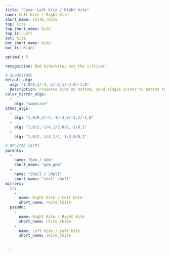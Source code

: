 ```yaml
---
title: "Case: Left Kite / Right Kite"
name: Left Kite / Right Kite
short_name: lkite_rkite
top: Kite
top_short_name: kite
top_lr: Left
bot: Kite
bot_short_name: kite
bot_lr: Right

optimal: 5

recognition: Bad kite/kite; not the 1-slicer.

# ALGORITHMS
default_alg:
  alg: "1,0/0,3/-4,-1/-2,1/-3,0/-1,0"
  description: Preserve kite on bottom, send single corner to bottom to form gem/gem.
color_mirror_algs:
  -
    alg: "samecase"
other_algs:
  -
    alg: "1,0/0,3/-4,-1/-3,0/-2,1/-1,0"
  -
    alg: "1,0/2,-1/4,1/3,0/2,-1/0,1"
  -
    alg: "1,0/2,-1/4,1/2,-1/3,0/0,1"

# RELATED CASES
parents:
  -
    name: "Gem / Gem"
    short_name: "gem_gem"
  -
    name: "Shell / Shell"
    short_name: "shell_shell"
mirrors:
  lr:
    -
      name: Right Kite / Left Kite
      short_name: rkite_lkite
  pseudo:
    -
      name: Right Kite / Right Kite
      short_name: rkite_rkite
    -
      name: Left Kite / Left Kite
      short_name: lkite_lkite


---
```


